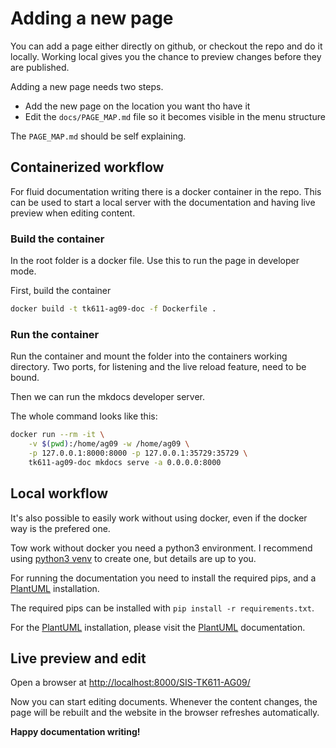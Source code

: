 # Adding a new page

You can add a page either directly on github, or checkout the repo and do it locally.
Working local gives you the chance to preview changes before they are published.

Adding a new page needs two steps.

- Add the new page on the location you want tho have it
- Edit the `docs/PAGE_MAP.md` file so it becomes visible in the menu structure

The `PAGE_MAP.md` should be self explaining.

## Containerized workflow

For fluid documentation writing there is a docker container in the repo.
This can be used to start a local server with the documentation and having live preview when editing content.

### Build the container

In the root folder is a docker file. Use this to run the page in developer mode.

First, build the container

```bash
docker build -t tk611-ag09-doc -f Dockerfile .
```

### Run the container

Run the container and mount the folder into the containers working directory.
Two ports, for listening and the live reload feature, need to be bound.

Then we can run the mkdocs developer server.

The whole command looks like this:

```bash
docker run --rm -it \
    -v $(pwd):/home/ag09 -w /home/ag09 \
    -p 127.0.0.1:8000:8000 -p 127.0.0.1:35729:35729 \
    tk611-ag09-doc mkdocs serve -a 0.0.0.0:8000
```

## Local workflow

It's also possible to easily work without using docker, even if the docker way is the prefered one.

Tow work without docker you need a python3 environment.
I recommend using [python3 venv](https://docs.python.org/3/library/venv.html) to create one, but details are up to you.

For running the documentation you need to install the required pips, and a [PlantUML](https://plantuml.com) installation.

The required pips can be installed with `pip install -r requirements.txt`.

For the [PlantUML](https://plantuml.com) installation, please visit the [PlantUML](https://plantuml.com) documentation.

## Live preview and edit

Open a browser at [http://localhost:8000/SIS-TK611-AG09/](http://localhost:8000/SIS-TK611-AG09/)

Now you can start editing documents. Whenever the content changes, the page will be rebuilt and the website in the browser refreshes automatically.

**Happy documentation writing!**
